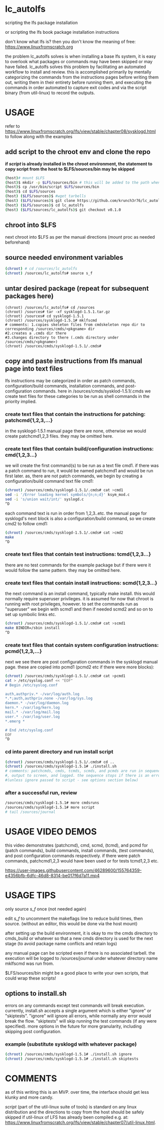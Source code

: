 # lc_autolfs
scripting the lfs package installation

or scripting the lfs book package installation instructions

don't know what lfs is? then you don't know the meaning of free: https://www.linuxfromscratch.org

the problem lc_autolfs solves is when installing a base lfs system, it is easy to overlook what packages or commands may have been skipped or may have failed. lc_autolfs solves this problem by facilitating an automated workflow to install and review. this is accomplished primarily by mentally categorizing the commands from the instructions pages before writing them out, writing them in their entirety before running them, and executing the commands in order automated to capture exit codes and via the script binary (from util-linux) to record the outputs.

# USAGE
refer to https://www.linuxfromscratch.org/lfs/view/stable/chapter08/sysklogd.html to follow along with the examples

## add script to the chroot env and clone the repo
__if _script_ is already installed in the chroot environment, the statement to copy script from the host to $LFS/sources/bin may be skipped__
```bash
(host)# mount $LFS
(host)$ mkdir -p $LFS/sources/bin # this will be added to the path when sourcing later
(host)$ cp /usr/bin/script $LFS/sources/bin
(host)$ cd $LFS/sources
(host) ($LFS/sources)$ #wget tarbells
(host) ($LFS/sources)$ git clone https://github.com/krunch3r76/lc_autolfs
(host) ($LFS/sources)$ cd lc_autolfs
(host) ($LFS/sources/lc_autolfs)$ git checkout v0.1.0
```

## chroot into $LFS
next chroot into $LFS as per the manual directions (mount proc as needed beforehand)

## source needed environment variables
```bash
(chroot) # cd /sources/lc_autolfs
(chroot) /sources/lc_autolfs# source s_f
```

## untar desired package (repeat for subsequent packages here)
```
(chroot) /sources/lc_autolfs# cd /sources
(chroot) /sources# tar -xf sysklogd-1.5.1.tar.gz
(chroot) /sources# cd sysklogd-1.5.1
(chroot) /sources/sysklogd-1.5.1# mklfscmd
# comments: 1.copies skeleton files from cmdskeleton repo dir to corresponding /sources/cmds/<pkgname> dir
#2.creates a .cmds dir there
#3.changes directory to there (.cmds directory under /sources/cmds/<pkgname>)
(chroot) /sources/cmds/sysklogd-1.5.1/.cmds#
```

## copy and paste instructions from lfs manual page into text files
lfs instructions may be categorized in order as patch commands, configuration/build commands, installation commands, and post-configuration commands.
here in /sources/cmds/sysklod-1.5.1/.cmds we create text files for these categories to be run as shell commands in the priority implied.

### create text files that contain the instructions for patching: patchcmd{1,2,3,...}
in the sysklogd-1.5.1 manual page there are none, otherwise we would create patchcmd1,2,3 files. they may be omitted here.

### create text files that contain build/configuration instructions: cmd{1,2,3...}
we will create the first command(s) to be run as a text file cmd1. if there was a patch command to run, it would be named patchcmd1 and would be run first later. as, there are not patch commands, we begin by creating a configuration/build command text file cmd1:
```bash
(chroot) /sources/cmds/sysklogd-1.5.1/.cmds# cat >cmd1
sed -i '/Error loading kernel symbols/{n;n;d}' ksym_mod.c
sed -i 's/union wait/int/' syslogd.c
^D
```
each command text is run in order from 1,2,3..etc. the manual page for sysklogd's next block is also a configuration/build command, so we create cmd2 to follow cmd1:
```bash
(chroot) /sources/cmds/sysklogd-1.5.1/.cmds# cat >cmd2
make
^D
```
### create text files that contain test instructions: tcmd{1,2,3...}
there are no test commands for the example package but if there were it would follow the same pattern. they may be omitted here.

### create text files that contain install instructions: scmd{1,2,3...}
the next command is an install command, typically make install. this would normally require superuser privileges. it is assumed for now that chroot is running with root privileges, however. to set the commands run as "superuser" we begin with scmd1 and then if needed scmd2 and so on to set up symbolic links etc.
```bash
(chroot) /sources/cmds/sysklogd-1.5.1/.cmds# cat >scmd1
make BINDIR=/sbin install
^D
```

### create text files that contain system configuration instructions: pcmd{1,2,3,...}
next we see there are post configuration commands in the sysklogd manual page. these are copied into pcmd1 (pcmd2 etc if there were more blocks):
```bash
(chroot) /sources/cmds/sysklogd-1.5.1/.cmds# cat >pcmd1
cat > /etc/syslog.conf << "EOF"
# Begin /etc/syslog.conf

auth,authpriv.* -/var/log/auth.log
*.*;auth,authpriv.none -/var/log/sys.log
daemon.* -/var/log/daemon.log
kern.* -/var/log/kern.log
mail.* -/var/log/mail.log
user.* -/var/log/user.log
*.emerg *

# End /etc/syslog.conf
EOF
^D
```

### cd into parent directory and run install script
```bash
(chroot) /sources/cmds/sysklogd-1.5.1/.cmds# cd ..
(chroot) /sources/cmds/sysklogd-1.5.1# ./install.sh
# comments: patchcmds, cmds, tcmds, scmds, and pcmds are run in sequence with brief pauses if interruption desirable
#, output to screen, and logged. the sequence stops if there is an error except for test commands
#(unless ignore passed to script - see options section below)
```

### after a successful run, review
```bash
/sources/cmds/sysklogd-1.5.1# more cmdsruns
/sources/cmds/sysklogd-1.5.1# more script
# tail /sources/journal
```

# USAGE VIDEO DEMOS

this video demonstrates (patchcmd), cmd, scmd, (tcmd), and pcmd for (patch commands), build commands, install commands, (test commands), and post configuration commands respectively. if there were patch commands, patchcmd1,2,3 would have been used or for tests tcmd1,2,3 etc.

https://user-images.githubusercontent.com/46289600/155764359-e4356bfb-6dfc-46d8-8314-be017f6d7a11.mp4


# USAGE TIPS
only source _s_f_ once (not needed again)

edit _s_f_ to uncomment the makeflags line to reduce build times, then source. (without an editor, this would be done via the host mount)

after setting up the build environment, it is okay to mv the cmds directory to cmds_build or whatever so that a new cmds directory is used for the next stage (to avoid package name conflicts and retain logs)

any manual page can be scripted even if there is no associated tarbell. the execution will be logged to /sources/journal under whatever directory name mklfscmd was run from.

$LFS/sources/bin might be a good place to write your own scripts, that could wrap these scripts!

## options to install.sh
errors on any commands except test commands will break execution. currently, install.sh accepts a single argument which is either "ignore" or "skiptests". "ignore" will ignore all errors, while normally any error would break the flow. "skiptests" will skip running the test commands (if any were specified). more options in the future for more granularity, including skipping post configuration.

### example (substitute sysklogd with whatever package)
```bash
(chroot) /sources/cmds/sysklogd-1.5.1# ./install.sh ignore
(chroot) /sources/cmds/sysklogd-1.5.1# ./install.sh skiptests
```


# COMMENTS
as of this writing this is an MVP. over time, the interface should get less klunky and more candy.

_script_ (part of the util-linux suite of tools) is standard on any linux distribution and the directions to copy from the host should be safely skipped if util-linux of LFS has already been compiled e.g. at: https://www.linuxfromscratch.org/lfs/view/stable/chapter07/util-linux.html.
